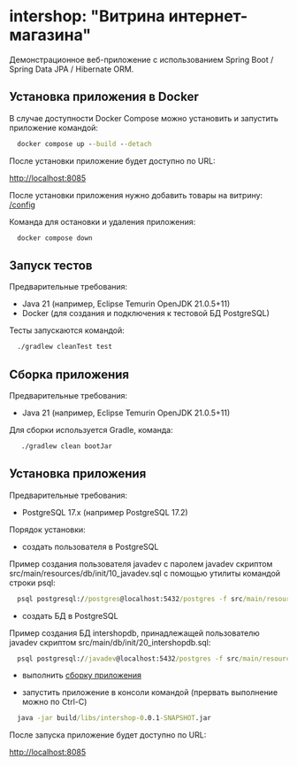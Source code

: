 # intershop: "Витрина интернет-магазина"

Демонстрационное веб-приложение с использованием Spring Boot / Spring Data JPA / Hibernate ORM.

## Установка приложения в Docker

В случае доступности Docker Compose можно установить и запустить приложение командой:

```cmd
  docker compose up --build --detach
```
После установки приложение будет доступно по URL:

[http://localhost:8085](http://localhost:8085)

После установки приложения нужно добавить товары на витрину:
[/config](http://localhost:8085/config)

Команда для остановки и удаления приложения:

```cmd
  docker compose down
```

## Запуск тестов

Предварительные требования:
- Java 21 (например, Eclipse Temurin OpenJDK 21.0.5+11)
- Docker (для создания и подключения к тестовой БД PostgreSQL)

Тесты запускаются командой:

```cmd
  ./gradlew cleanTest test
```

## Сборка приложения

Предварительные требования:
- Java 21 (например, Eclipse Temurin OpenJDK 21.0.5+11)

Для сборки используется Gradle, команда:

```cmd
   ./gradlew clean bootJar
```

## Установка приложения

Предварительные требования:
- PostgreSQL 17.x (например PostgreSQL 17.2)

Порядок установки:

- создать пользователя в PostgreSQL

Пример создания пользователя javadev с паролем javadev скриптом src/main/resources/db/init/10_javadev.sql с помощью утилиты командой строки psql:

```cmd
  psql postgresql://postgres@localhost:5432/postgres -f src/main/resources/db/init/10_javadev.sql
```

- создать БД в PostgreSQL

Пример создания БД intershopdb, принадлежащей пользователю javadev скриптом src/main/db/init/20_intershopdb.sql:

```cmd
  psql postgresql://javadev@localhost:5432/postgres -f src/main/resources/db/init/20_intershopdb.sql
```

- выполнить [сборку приложения](#Сборка-приложения)

- запустить приложение в консоли командой (прервать выполнение можно по Ctrl-C)

```cmd
  java -jar build/libs/intershop-0.0.1-SNAPSHOT.jar
```

После запуска приложение будет доступно по URL:

[http://localhost:8085](http://localhost:8085)
